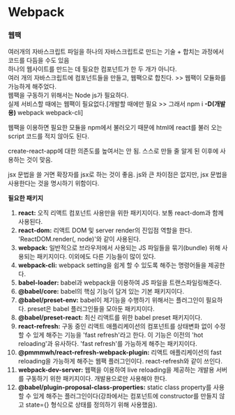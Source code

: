 # Webpack
### 웹팩
여러개의 자바스크립트 파일을 하나의 자바스크립트로 만드는 기술 + 합치는 과정에서 코드를 다듬을 수도 있음    
하나의 웹사이트를 만드는 데 필요한 컴포넌트가 한 두 개가 아니다.     
여러 개의 자바스크립트에 컴포넌트들을 만들고, 웹팩으로 합친다. >> 웹팩이 모듈화를 가능하게 해주었다.      
웹팩을 구동하기 위해서는 Node js가 필요하다.    
실제 서비스할 때에는 웹팩이 필요없다.[개발할 때에만 필요 >> 그래서 npm i **-D(개발용)** webpack webpack-cli]     
     
웹팩을 이용하면 필요한 모듈을 npm에서 불러오기 때문에 html에 react를 불러 오는 script 코드를 적지 않아도 된다.      
       
create-react-app에 대한 의존도를 높여서는 안 됨. 스스로 만들 줄 알게 된 이후에 사용하는 것이 맞음.        
       
jsx 문법을 쓸 거면 확장자를 jsx로 하는 것이 좋음. js와 큰 차이점은 없지만, jsx 문법을 사용한다는 것을 명시하기 위함이다.       
        
__필요한 패키지__    
1. **react:** 오직 리액트 컴포넌트 사용만을 위한 패키지이다. 보통 react-dom과 함께 사용된다.     
2. **react-dom:** 리액트 DOM 및 server render의 진입점 역할을 한다. 'ReactDOM.render(<Componet />, node)'와 같이 사용된다.       
3. **webpack:** 일반적으로 브라우저에서 사용되는 JS 파일들을 묶기(bundle) 위해 사용되는 패키지이다. 이외에도 다른 기능들이 많이 있다.      
4. **webpack-cli:** webpack setting을 쉽게 할 수 있도록 해주는 명령어들을 제공한다.    
5. **babel-loader:** babel과 webpack을 이용하여 JS 파일을 트랜스파일링해준다.
6. **@babel/core:** babel의 핵심 기능이 담겨 있는 기본 패키지이다.   
7. **@babel/preset-env:** babel이 제기능을 수행하기 위해서는 플러그인이 필요하다. preset은 babel 플러그인들을 모아둔 패키지이다.    
8. **@babel/preset-react:** 최신 리액트를 위한 babel preset 패키지이다.    
9. **react-refresh:** 구동 중인 리액트 애플리케이션의 컴포넌트를 상태변화 없이 수정할 수 있게 해주는 기능을 'fast refresh'라고 한다. 이 기능은 이전의 'hot reloading'과 유사하다. 'fast refresh'를 가능하게 해주는 패키지이다. 
10. **@pmmmwh/react-refresh-webpack-plugin:** 리액트 애플리케이션의 fast reloading을 가능하게 해주는 웹팩 플러그인이다. react-refresh와 같이 쓰인다.
11. **webpack-dev-server:** 웹팩을 이용하여 live reloading을 제공하는 개발용 서버를 구동하기 위한 패키지이다. 개발용으로만 사용해야 한다.
12. **@babel/plugin-proposal-class-properties:** static class property를 사용할 수 있게 해주는 플러그인이다(강좌에서는 컴포넌트에 constructor를 만들지 않고 state={} 형식으로 상태를 정의하기 위해 사용했음).
